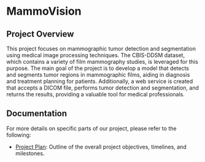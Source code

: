 # MammoVision

## Project Overview

This project focuses on mammographic tumor detection and segmentation using medical image processing techniques. The CBIS-DDSM dataset, which contains a variety of film mammography studies, is leveraged for this purpose. The main goal of the project is to develop a model that detects and segments tumor regions in mammographic films, aiding in diagnosis and treatment planning for patients. Additionally, a web service is created that accepts a DICOM file, performs tumor detection and segmentation, and returns the results, providing a valuable tool for medical professionals.

## Documentation

For more details on specific parts of our project, please refer to the following:

* [Project Plan](doc/project_plan.md): Outline of the overall project objectives, timelines, and milestones.
